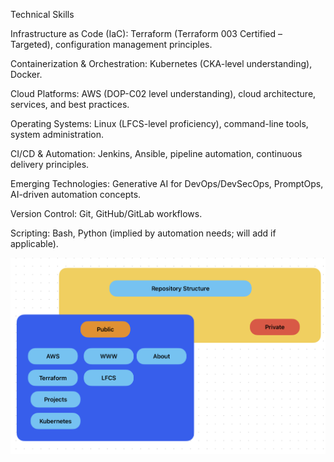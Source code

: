 Technical Skills

Infrastructure as Code (IaC): Terraform (Terraform 003 Certified – Targeted),
configuration management principles.

Containerization & Orchestration: Kubernetes (CKA-level understanding), Docker.

Cloud Platforms: AWS (DOP-C02 level understanding), cloud architecture, services,
and best practices.

Operating Systems: Linux (LFCS-level proficiency), command-line tools, system
administration.

CI/CD & Automation: Jenkins, Ansible, pipeline automation, continuous delivery
principles.

Emerging Technologies: Generative AI for DevOps/DevSecOps, PromptOps, AI-driven
automation concepts.

Version Control: Git, GitHub/GitLab workflows.

Scripting: Bash, Python (implied by automation needs; will add if applicable).

![Project Screenshot](Tree.png)

